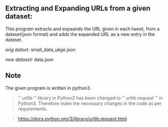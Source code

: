## Extracting and Expanding URLs from a given dataset:
This program extracts and expaands the URL given in each tweet, from a dataset(json format) and adds the expanded URL as a new entry in the dataset. 

*orig datset:* small_data_ukge.json

*new dataset:* data.json



## Note

The given program is written in python3. 

> '<addr>' urllib '<addr>' library in Python2 has been changed to '<addr>' urllib.request '<addr>'  in Python3. Therefore make the necessary changes in the code as per requirements. 
  
> https://docs.python.org/3/library/urllib.request.html
